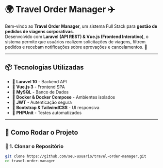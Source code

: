 # 🌍 Travel Order Manager ✈️

Bem-vindo ao **Travel Order Manager**, um sistema Full Stack para **gestão de pedidos de viagens corporativas**.  
Desenvolvido com **Laravel (API REST) & Vue.js (Frontend Interativo)**, o sistema permite que usuários realizem solicitações de viagens, filtrem pedidos e recebam notificações sobre aprovações e cancelamentos. 🎯

---

## 📦 Tecnologias Utilizadas
- 🔹 **Laravel 10** - Backend API  
- 🔹 **Vue.js 3** - Frontend SPA  
- 🔹 **MySQL** - Banco de Dados  
- 🔹 **Docker & Docker Compose** - Ambientes isolados  
- 🔹 **JWT** - Autenticação segura  
- 🔹 **Bootstrap & TailwindCSS** - UI responsiva  
- 🔹 **PHPUnit** - Testes automatizados  

---

## 🚀 Como Rodar o Projeto

### 🔧 1. Clonar o Repositório
```bash
git clone https://github.com/seu-usuario/travel-order-manager.git
cd travel-order-manager
